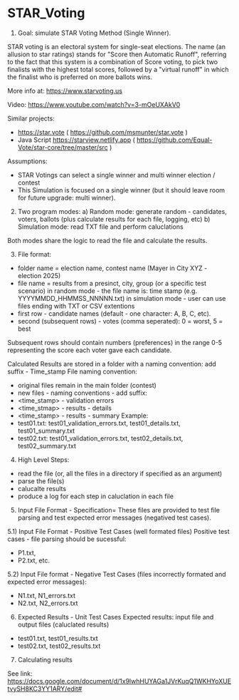 # STAR_Voting
1) Goal: simulate STAR Voting Method (Single Winner). 

STAR voting is an electoral system for single-seat elections. The name (an allusion to star ratings) stands for "Score then Automatic Runoff", referring to the fact that this system is a combination of Score voting, to pick two finalists with the highest total scores, followed by a "virtual runoff" in which the finalist who is preferred on more ballots wins.

More info at: https://www.starvoting.us

Video: https://www.youtube.com/watch?v=3-mOeUXAkV0

Similar projects:
- https://star.vote ( https://github.com/msmunter/star.vote )
- Java Script https://starview.netlify.app ( https://github.com/Equal-Vote/star-core/tree/master/src )

Assumptions:
- STAR Votings can select a single winner and multi winner election / contest
- This Simulation is focused on a single winner (but it should leave room for future upgrade: multi winner).

2) Two program modes:
a) Random mode: generate random - candidates, voters, ballots (plus calculate results for each file, logging, etc)
b) Simulation mode: read TXT file and perform caluclations

Both modes share the logic to read the file and calculate the results.

3) File format:      
- folder name = election name, contest name (Mayer in City XYZ - election 2025)
- file name = results from a presinct, city, group (or a specific test scenario)
  in random mode - the file name is: time stamp (e.g. YYYYMMDD_HHMMSS_NNNNN.txt)
  in simulation mode - user can use files ending with TXT or CSV extentions
- first row - candidate names (default - one character: A, B, C, etc). 
- second (subsequent rows) - votes (comma seperated): 0 = worst, 5 = best

Subsequent rows should contain numbers (preferences) in the range 0-5 representing the score each voter gave each candidate.

Calculated Results are stored in a folder with a naming convention: add suffix - Time_stamp
File naming convention:
- original files remain in the main folder (contest)
- new files - naming conventions - add suffix:
- <time_stamp> - validation errors
- <time_stmap> - results - details
- <time_stamp> - results - summary
Example:
- test01.txt: test01_validation_errors.txt, test01_details.txt, test01_summary.txt
- test02.txt: test01_validation_errors.txt, test02_details.txt, test02_summary.txt
        
4) High Level Steps:
- read the file (or, all the files in a directory if specified as an argument)
- parse the file(s)
- calucalte results
- produce a log for each step in caluclation in each file

5) Input File Format - Specification=
These files are provided to test file parsing and test expected error messages (negatived test cases).

5.1) Input File Format - Positive Test Cases (well formated files)
Positive test cases - file parsing should be sucessful: 
- P1.txt, 
- P2.txt, etc.

5.2) Input File format - Negative Test Cases (files incorrectly formated and expected error messages): 
- N1.txt, N1_errors.txt 
- N2.txt, N2_errors.txt

6) Expected Results - Unit Test Cases
Expected results: input file and output files (caluclated results)
- test01.txt, test01_results.txt
- test02.txt, test02_results.txt

7) Calculating results

See link: https://docs.google.com/document/d/1x9lwhHUYAGa1JVrKuqQ1WKHYoXUEtvySH8KC3YY1ARY/edit#
